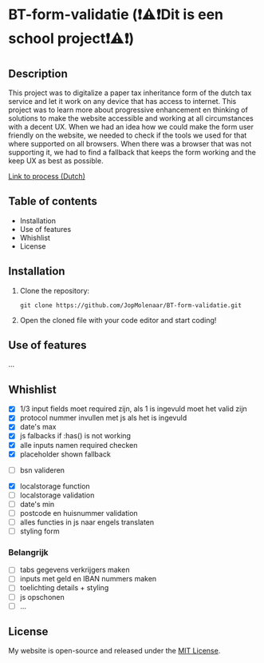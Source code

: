 # BT-form-validatie (❗⚠️❗Dit is een school project❗⚠️❗)

## Description

This project was to digitalize a paper tax inheritance form of the dutch tax service and let it work on any device that has access to internet. This project was to learn more about progressive enhancement en thinking of solutions to make the website accessible and working at all circumstances with a decent UX. When we had an idea how we could make the form user friendly on the website, we needed to check if the tools we used for that where supported on all browsers. When there was a browser that was not supporting it, we had to find a fallback that keeps the form working and the keep UX as best as possible. 

<!-- Add a nice poster image here at the end of the week, showing off your shiny frontend 📸 -->
<!-- ![Here is a picture of the frontend of my website.](docs/images/shinyFrontEndPictureS1.png  "Shiny frontend picture of my website") -->

[Link to process (Dutch) ](https://github.com/JopMolenaar/BT-form-validatie/blob/main/process.md)
<!-- update when the blog is online -->

## Table of contents

- Installation
- Use of features
- Whishlist
- License

## Installation

1. Clone the repository:

    ```
    git clone https://github.com/JopMolenaar/BT-form-validatie.git
    ```

2. Open the cloned file with your code editor and start coding!


## Use of features

... 

## Whishlist

- [x] 1/3 input fields moet required zijn, als 1 is ingevuld moet het valid zijn 
- [x] protocol nummer invullen met js als het is ingevuld 
- [x] date's max
- [x] js falbacks if :has() is not working
- [x] alle inputs namen required checken
- [x] placeholder shown fallback
<!-- - [ ] capitalize eerste letters naam -->
- [ ] bsn valideren
<!-- - [ ] div met zelfde class naam in div in fieldset, om generieke css has te maken -->
- [x] localstorage function
- [ ] localstorage validation
- [ ] date's min
- [ ] postcode en huisnummer validation
- [ ] alles functies in js naar engels translaten 
- [ ] styling form
<!-- - [ ] handtekening oplossing -->

### Belangrijk
- [ ] tabs gegevens verkrijgers maken
- [ ] inputs met geld en IBAN nummers maken
- [ ] toelichting details + styling
- [ ] js opschonen
- [ ] ...

## License

My website is open-source and released under the [MIT License](LICENSE).


<!-- star in span in label en weghalen met css en js -->

<!-- // bouwstenen  op en top maken, 
// scriptje om dingen te showen op bepaalde clicks als progressive enhancement voor als :has() niet werkt -->